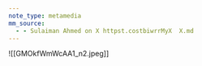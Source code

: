 ```yaml
---
note_type: metamedia
mm_source:
  - - Sulaiman Ahmed on X httpst.costbiwrrMyX  X.md
---
```


![[GMOkfWmWcAA1_n2.jpeg]]


